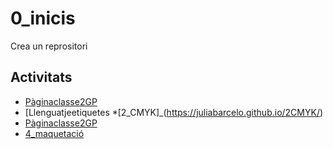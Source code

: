 # 0_inicis
Crea un reprositori

## Activitats
* [Pàginaclasse2GP](https://arquesm.github.io/2GP/)
* [Llenguatjeetiquetes
*[2_CMYK]_(https://juliabarcelo.github.io/2CMYK/)
* [Pàginaclasse2GP](https://arquesm.github.io/2GP/)
* [4_maquetació](https://juliabarcelo.github.io/4_maquetaci-/)
